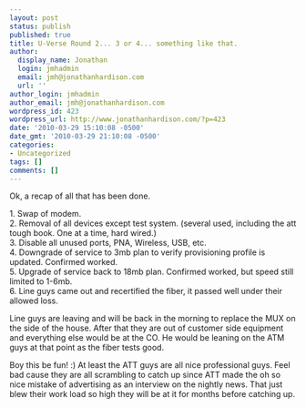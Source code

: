 ```yaml
---
layout: post
status: publish
published: true
title: U-Verse Round 2... 3 or 4... something like that.
author:
  display_name: Jonathan
  login: jmhadmin
  email: jmh@jonathanhardison.com
  url: ''
author_login: jmhadmin
author_email: jmh@jonathanhardison.com
wordpress_id: 423
wordpress_url: http://www.jonathanhardison.com/?p=423
date: '2010-03-29 15:10:08 -0500'
date_gmt: '2010-03-29 21:10:08 -0500'
categories:
- Uncategorized
tags: []
comments: []
---
```

<p>Ok, a recap of all that has been done.</p>
<p>1. Swap of modem.<br />
2. Removal of all devices except test system. (several used, including the att tough book. One at a time, hard wired.)<br />
3. Disable all unused ports, PNA, Wireless, USB, etc.<br />
4. Downgrade of service to 3mb plan to verify provisioning profile is updated. Confirmed worked.<br />
5. Upgrade of service back to 18mb plan. Confirmed worked, but speed still limited to 1-6mb.<br />
6. Line guys came out and recertified the fiber, it passed well under their allowed loss.</p>
<p>Line guys are leaving and will be back in the morning to replace the MUX on the side of the house. After that they are out of customer side equipment and everything else would be at the CO. He would be leaning on the ATM guys at that point as the fiber tests good.</p>
<p>Boy this be fun! :) At least the ATT guys are all nice professional guys. Feel bad cause they are all scrambling to catch up since ATT made the oh so nice mistake of advertising as an interview on the nightly news. That just blew their work load so high they will be at it for months before catching up.</p>
